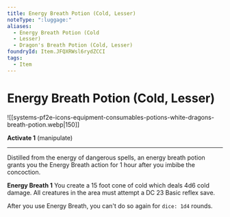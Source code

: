```yaml
---
title: Energy Breath Potion (Cold, Lesser)
noteType: ":luggage:"
aliases:
  - Energy Breath Potion (Cold
  - Lesser)
  - Dragon's Breath Potion (Cold, Lesser)
foundryId: Item.JFQXRWsl6rydZCCI
tags:
  - Item
---
```


# Energy Breath Potion (Cold, Lesser)
![[systems-pf2e-icons-equipment-consumables-potions-white-dragons-breath-potion.webp|150]]

**Activate 1** (manipulate)

* * *

Distilled from the energy of dangerous spells, an energy breath potion grants you the Energy Breath action for 1 hour after you imbibe the concoction.

**Energy Breath 1** You create a 15 foot cone of cold which deals 4d6 cold damage. All creatures in the area must attempt a DC 23 Basic reflex save.

After you use Energy Breath, you can't do so again for `dice: 1d4` rounds.
